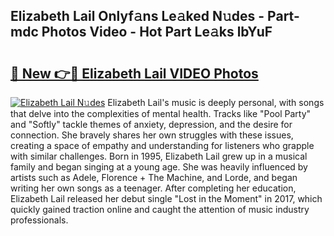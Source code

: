 ## Elizabeth Lail Onlyf𝚊ns Le𝚊ked N𝚞des - Part-mdc Photos Video - Hot Part Le𝚊ks lbYuF

# <h2><a href="http://ac26234.deff.icu/?id=Elizabeth+Lail">🔗 New 👉🔴 Elizabeth Lail VIDEO Photos</a></h2>

[![Elizabeth Lail N𝚞des](https://i.imgur.com/rIISA9y.gif)](http://ac26234.deff.icu/?id=Elizabeth+Lail)
Elizabeth Lail's music is deeply personal, with songs that delve into the complexities of mental health. Tracks like "Pool Party" and "Softly" tackle themes of anxiety, depression, and the desire for connection. She bravely shares her own struggles with these issues, creating a space of empathy and understanding for listeners who grapple with similar challenges. Born in 1995, Elizabeth Lail grew up in a musical family and began singing at a young age. She was heavily influenced by artists such as Adele, Florence + The Machine, and Lorde, and began writing her own songs as a teenager. After completing her education, Elizabeth Lail released her debut single "Lost in the Moment" in 2017, which quickly gained traction online and caught the attention of music industry professionals.
